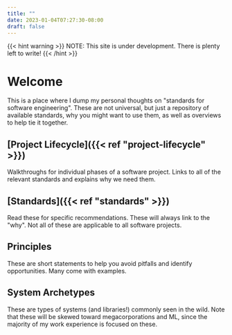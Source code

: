 ```yaml
---
title: ""
date: 2023-01-04T07:27:30-08:00
draft: false
---
```


{{< hint warning >}}
NOTE: This site is under development. There is plenty left to write!
{{< /hint >}}

# Welcome

This is a place where I dump my personal thoughts on "standards for software engineering". These are not universal, but just a repository of available standards, why you might want to use them, as well as overviews to help tie it together.

## [Project Lifecycle]({{< ref "project-lifecycle" >}})

Walkthroughs for individual phases of a software project. Links to all of the relevant standards and explains why we need them.

## [Standards]({{< ref "standards" >}})

Read these for specific recommendations. These will always link to the "why". Not all of these are applicable to all software projects.

## Principles

These are short statements to help you avoid pitfalls and identify opportunities. Many come with examples.

## System Archetypes

These are types of systems (and libraries!) commonly seen in the wild. Note that these will be skewed toward megacorporations and ML, since the majority of my work experience is focused on these.

